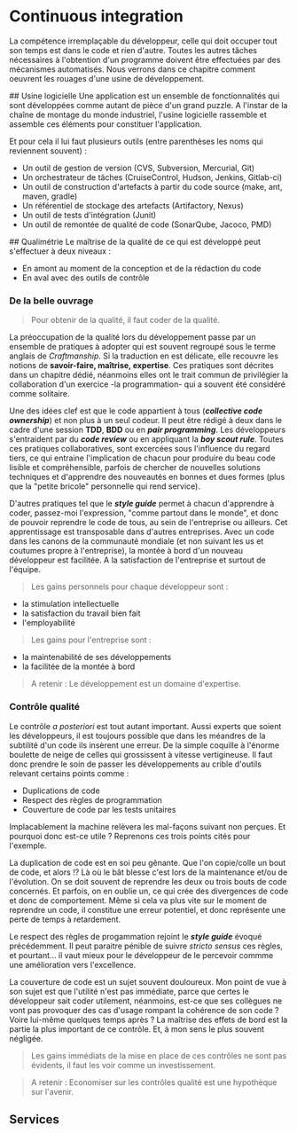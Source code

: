 # Continuous integration
La compétence irremplaçable du développeur, celle qui doit occuper tout son temps est dans le code et rien d'autre. Toutes les autres tâches nécessaires à l'obtention d'un programme doivent être effectuées par des mécanismes automatisés.
Nous verrons dans ce chapitre comment oeuvrent les rouages d'une usine de développement.

## Usine logicielle
Une application est un ensemble de fonctionnalités qui sont développées comme autant de pièce d'un grand puzzle. A l'instar de la chaîne de montage du monde industriel, l'usine logicielle rassemble et assemble ces éléments pour constituer l'application.

Et pour cela il lui faut plusieurs outils (entre parenthèses les noms qui reviennent souvent) :
* Un outil de gestion de version (CVS, Subversion, Mercurial, Git)
* Un orchestrateur de tâches (CruiseControl, Hudson, Jenkins, Gitlab-ci)
* Un outil de construction d'artefacts à partir du code source (make, ant, maven, gradle)
* Un référentiel de stockage des artefacts (Artifactory, Nexus)
* Un outil de tests d'intégration (Junit)
* Un outil de remontée de qualité de code (SonarQube, Jacoco, PMD)

## Qualimétrie
Le maîtrise de la qualité de ce qui est développé peut s'effectuer à deux niveaux :

 * En amont au moment de la conception et de la rédaction du code
 * En aval avec des outils de contrôle

### De la belle ouvrage
>Pour obtenir de la qualité, il faut coder de la qualité.

La préoccupation de la qualité lors du développement passe par un ensemble de pratiques à adopter qui est souvent regroupé sous le terme anglais de _Craftmanship_. Si la traduction en est délicate, elle recouvre les notions de **savoir-faire, maîtrise, expertise**. Ces pratiques sont décrites dans un chapitre dédié, néanmoins elles ont le trait commun de privilégier la collaboration d'un exercice -la programmation- qui a souvent été considéré comme solitaire.

Une des idées clef est que le code appartient à tous (_**collective code ownership**_) et non plus à un seul codeur. Il peut être rédigé à deux dans le cadre d'une session **TDD**, **BDD** ou en _**pair programming**_. Les développeurs s'entraident par du _**code review**_ ou en appliquant la _**boy scout rule**_.
Toutes ces pratiques collaboratives, sont excercées sous l'influence du regard tiers, ce qui entraine l'implication de chacun pour produire du beau code lisible et compréhensible, parfois de chercher de nouvelles solutions techniques et d'apprendre des nouveautés en bonnes et dues formes (plus que la "petite bricole" personnelle qui rend service).

D'autres pratiques tel que le _**style guide**_ permet à chacun d'apprendre à coder, passez-moi l'expression, "comme partout dans le monde", et donc de pouvoir reprendre le code de tous, au sein de l'entreprise ou ailleurs. Cet apprentissage est transposable dans d'autres entreprises. Avec un code dans les canons de la communauté mondiale (et non suivant les us et coutumes propre à l'entreprise), la montée à bord d'un nouveau développeur est facilitée. A la satisfaction de l'entreprise et surtout de l'équipe.

>Les gains personnels pour chaque développeur sont :
- la stimulation intellectuelle
- la satisfaction du travail bien fait
- l'employabilité

>Les gains pour l'entreprise sont :
- la maintenabilité de ses développements
- la facilitée de la montée à bord

>A retenir :
Le développement est un domaine d'expertise.

### Contrôle qualité
Le contrôle _a posteriori_ est tout autant important. Aussi experts que soient les développeurs, il est toujours possible que dans les méandres de la subtilité d'un code ils insèrent une erreur. De la simple coquille à l'énorme boulette de neige de celles qui grossissent à vitesse vertigineuse.
Il faut donc prendre le soin de passer les développements au crible d'outils relevant certains points comme :

 * Duplications de code
 * Respect des règles de programmation
 * Couverture de code par les tests unitaires

Implacablement la machine relèvera les mal-façons suivant non perçues. Et pourquoi donc est-ce utile ? Reprenons ces trois points cités pour l'exemple.

La duplication de code est en soi peu gênante. Que l'on copie/colle un bout de code, et alors !? Là où le bât blesse c'est lors de la maintenance et/ou de l'évolution. On se doit souvent de reprendre les deux ou trois bouts de code concernés. Et parfois, on en oublie un, ce qui crée des divergences de code et donc de comportement.
Même si cela va plus vite sur le moment de reprendre un code, il constitue une erreur potentiel, et donc représente une perte de temps à retardement.

Le respect des règles de progammation rejoint le _**style guide**_ évoqué précédemment. Il peut paraitre pénible de suivre _stricto sensus_ ces règles, et pourtant... il vaut mieux pour le développeur de le percevoir commme une amélioration vers l'excellence.

La couverture de code est un sujet souvent douloureux. Mon point de vue à son sujet est que l'utilité n'est pas immédiate, parce que certes le développeur sait coder utilement, néanmoins, est-ce que ses collègues ne vont pas provoquer des cas d'usage rompant la cohérence de son code ? Voire lui-même quelques temps après ? La maîtrise des effets de bord est la partie la plus important de ce contrôle. Et, à mon sens le plus souvent négligée.

>Les gains immédiats de la mise en place de ces contrôles ne sont pas évidents, il faut les voir comme un investissement.

>A retenir :
Economiser sur les contrôles qualité est une hypothèque sur l'avenir.


## Services
